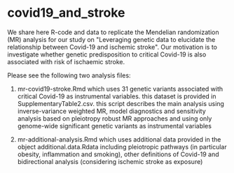 # covid19_and_stroke

We share here R-code and data to replicate the Mendelian randomization (MR) analysis for our study on "Leveraging genetic data to elucidate the relationship between Covid-19 and ischemic stroke".  Our motivation is to investigate whether genetic predisposition to critical Covid-19 is also associated with risk of ischaemic stroke.

Please see the following two analysis files:
1. mr-covid19-stroke.Rmd
which uses 31 genetic variants associated with critical Covid-19 as instrumental variables. this dataset is provided in SupplementaryTable2.csv. this script describes the main analysis using inverse-variance weighted MR, model diagnostics and sensitivity analysis based on pleiotropy robust MR approaches and using only genome-wide significant genetic variants as instrumental variables

2. mr-additional-analysis.Rmd
which uses additional data provided in the object additional.data.Rdata including pleiotropic pathways (in particular obesity, inflammation and smoking), other definitions of Covid-19 and bidirectional analysis (considering ischemic stroke as exposure)

